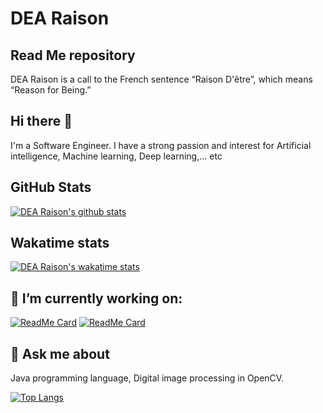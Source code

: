 # DEA Raison
## Read Me repository

DEA Raison is a call to the French sentence “Raison D'être”, which means “Reason for Being.”

## Hi there 👋

I'm a Software Engineer. I have a strong passion and interest for Artificial intelligence, Machine learning, Deep learning,... etc

## GitHub Stats

[![DEA Raison's github stats](https://github-readme-stats.vercel.app/api?username=DEA-Raison&count_private=true&include_all_commits=true&show_icons=true)](https://github.com/DEA-Raison)

## Wakatime stats

[![DEA Raison's wakatime stats](https://github-readme-stats.vercel.app/api/wakatime?username=DEA_Raison)](https://wakatime.com/@DEA_Raison)

## 🔭 I’m currently working on:

[![ReadMe Card](https://github-readme-stats.vercel.app/api/pin/?username=DEA-Raison&show_owner=true&repo=DEA-Raison&show_owner=true)](https://github.com/DEA-Raison/DEA-Raison)
[![ReadMe Card](https://github-readme-stats.vercel.app/api/pin/?username=DEA-Raison&show_owner=true&repo=powershell-auto-clicker&show_owner=true)](https://github.com/DEA-Raison/powershell-auto-clicker)

## 💬 Ask me about

Java programming language, Digital image processing in OpenCV.

[![Top Langs](https://github-readme-stats.vercel.app/api/top-langs/?username=DEA-Raison&layout=compact)](https://github.com/DEA-Raison)
